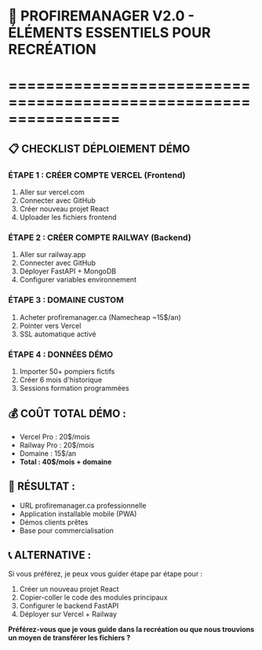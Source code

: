 # 🎯 PROFIREMANAGER V2.0 - ÉLÉMENTS ESSENTIELS POUR RECRÉATION
# ================================================================

## 📋 CHECKLIST DÉPLOIEMENT DÉMO

### ÉTAPE 1 : CRÉER COMPTE VERCEL (Frontend)
1. Aller sur vercel.com
2. Connecter avec GitHub
3. Créer nouveau projet React
4. Uploader les fichiers frontend

### ÉTAPE 2 : CRÉER COMPTE RAILWAY (Backend)  
1. Aller sur railway.app
2. Connecter avec GitHub
3. Déployer FastAPI + MongoDB
4. Configurer variables environnement

### ÉTAPE 3 : DOMAINE CUSTOM
1. Acheter profiremanager.ca (Namecheap ~15$/an)
2. Pointer vers Vercel
3. SSL automatique activé

### ÉTAPE 4 : DONNÉES DÉMO
1. Importer 50+ pompiers fictifs
2. Créer 6 mois d'historique
3. Sessions formation programmées

## 💰 COÛT TOTAL DÉMO :
- Vercel Pro : 20$/mois
- Railway Pro : 20$/mois  
- Domaine : 15$/an
- **Total : 40$/mois + domaine**

## 🎯 RÉSULTAT :
- URL profiremanager.ca professionnelle
- Application installable mobile (PWA)
- Démos clients prêtes
- Base pour commercialisation

## 📞 ALTERNATIVE :
Si vous préférez, je peux vous guider étape par étape pour :
1. Créer un nouveau projet React
2. Copier-coller le code des modules principaux
3. Configurer le backend FastAPI
4. Déployer sur Vercel + Railway

**Préférez-vous que je vous guide dans la recréation ou que nous trouvions un moyen de transférer les fichiers ?**